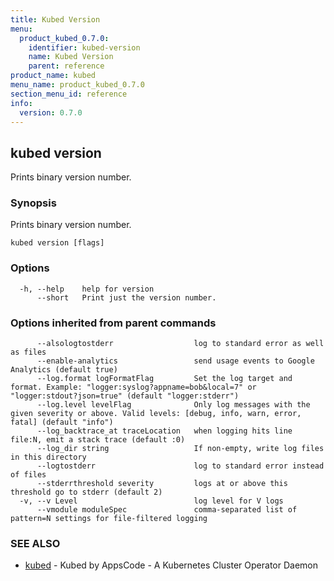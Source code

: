 ```yaml
---
title: Kubed Version
menu:
  product_kubed_0.7.0:
    identifier: kubed-version
    name: Kubed Version
    parent: reference
product_name: kubed
menu_name: product_kubed_0.7.0
section_menu_id: reference
info:
  version: 0.7.0
---
```


## kubed version

Prints binary version number.

### Synopsis

Prints binary version number.

```
kubed version [flags]
```

### Options

```
  -h, --help    help for version
      --short   Print just the version number.
```

### Options inherited from parent commands

```
      --alsologtostderr                  log to standard error as well as files
      --enable-analytics                 send usage events to Google Analytics (default true)
      --log.format logFormatFlag         Set the log target and format. Example: "logger:syslog?appname=bob&local=7" or "logger:stdout?json=true" (default "logger:stderr")
      --log.level levelFlag              Only log messages with the given severity or above. Valid levels: [debug, info, warn, error, fatal] (default "info")
      --log_backtrace_at traceLocation   when logging hits line file:N, emit a stack trace (default :0)
      --log_dir string                   If non-empty, write log files in this directory
      --logtostderr                      log to standard error instead of files
      --stderrthreshold severity         logs at or above this threshold go to stderr (default 2)
  -v, --v Level                          log level for V logs
      --vmodule moduleSpec               comma-separated list of pattern=N settings for file-filtered logging
```

### SEE ALSO

* [kubed](/products/kubed/0.7.0/reference/kubed)	 - Kubed by AppsCode - A Kubernetes Cluster Operator Daemon


